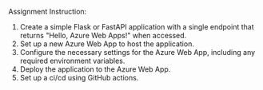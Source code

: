 Assignment Instruction:

1. Create a simple Flask or FastAPI application with a single endpoint that returns "Hello, Azure Web Apps!" when accessed.
2. Set up a new Azure Web App to host the application.
3. Configure the necessary settings for the Azure Web App, including any required environment variables.
4. Deploy the application to the Azure Web App.
5. Set up a ci/cd using GitHub actions.

